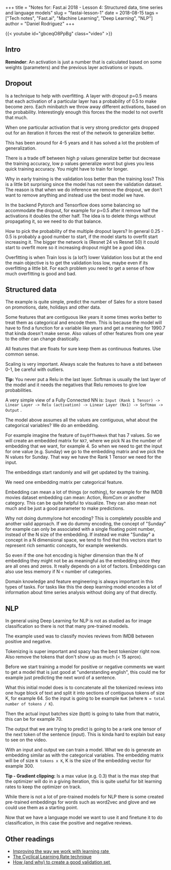 +++
title = "Notes for: Fast.ai 2018 - Lesson 4: Structured data, time series and language models"
slug = "fastai-lesson-1"
date = 2018-08-15
tags = ["Tech notes", "Fast.ai", "Machine Learning", "Deep Learning", "NLP"]
author = "Daniel Rodriguez"
+++

{{< youtube id="gbceqO8PpBg" class="video" >}}

## Intro

**Reminder**: An activation is just a number that is calculated based on some weights (parameters) and the previous layer activations or inputs.

## Dropout

Is a technique to help with overfitting. A layer with dropout p=0.5 means that each activation of a particular layer has a probability of 0.5 to make become zero. Each minibatch we throw away different activations, based on the probability. Interestingly enough this forces the the model to not overfit that much.

When one particular activation that is very strong predictor gets dropped out for an iteration it forces the rest of the network to generalize better.

This has been around for 4-5 years and it has solved a lot the problem of generalization.

There is a trade off between high p values generalize better but decrease the training accuracy, low p values generalize worst but gives you less quick training accuracy. You might have to train for longer.

Why in early training is the validation loss better than the training loss? This is a little bit surprising since the model has not seen the validation dataset. The reason is that when we do inference we remove the dropout, we don't want to remove anything and instead use the best model we have.

In the backend Pytorch and Tensorflow does some balancing so accommodate the dropout, for example for p=0.5 after it remove half the activations it doubles the other half. The idea is to delete things without propagating it, so we need to do that balance.

How to pick the probability of the multiple dropout layers? In general 0.25 - 0.5 is probably a good number to start, if the model starts to overfit start increasing it. The bigger the network is (Resnet 24 vs Resnet 50) it could start to overfit more so it increasing dropout might be a good idea. 

Overfitting is when Train loss is (a lot?) lower Validation loss but at the end the main objective is to get the validation loss low, maybe even if its overfitting a little bit. For each problem you need to get a sense of how much overfitting is good and bad.

## Structured data

The example is quite simple, predict the number of Sales for a store based on promotions, date, holidays and other data.

Some features that are contiguous like years it some times works better to treat them as categorical and encode them. This is because the model will have to find a function for a variable like years and get a meaning for 1990.7 that kinda doesn't make sense. Also values of other features from one year to the  other can change drastically.

All features that are floats for sure keep them as continuous features. Use common sense.

Scaling is very important. Always scale the features to have a std between 0-1, be careful with outliers.

**Tip:** You never put a Relu in the last layer. Softmax is usually the last layer of the model and it needs the negatives that Relu removes to give low probabilities.

A very simple view of a Fully Connected NN is: `Input (Rank 1 Tensor) -> Linear Layer -> Relu (activation) -> Linear Layer (Nx1) -> Softmax -> Output` .

The model above assumes all the values are contiguous, what about the categorical variables? We do an embedding.

For example imagine the feature of `DayOfTheWeek` that has 7 values. So we will create an embedded matrix for `NX7`, where we pick N as the number of embedding that we want, for example 4. So when we need to get the input for one value (e.g. Sunday) we go to the embedding matrix and we pick the N values for Sunday. That way we have the Rank 1 Tensor we need for the input.

The embeddings start randomly and will get updated by the training.

We need one embedding matrix per categorical feature.

Embedding can mean a lot of things (or nothing), for example for the IMDB movies dataset embedding can mean: Action, RomCom or another category. This can be quite helpful to visualize. They can also mean not much and be just a good parameter to make predictions.

Why not doing dummy/one hot encoding? This is completely possible and another valid approach. If we do dummy encoding, the concept of "Sunday" for example can only be associated with a single floating point number, instead of the N size of the embedding. If instead we make "Sunday" a concept in a N dimensional space, we tend to find that this vectors start to represent rich semantic concepts, for example weekends.

So even if the one hot encoding is higher dimension than the N of embedding they might not be as meaningful as the embedding since they are all ones and zeros. It really depends on a lot of factors. Embeddings can also use less memory if N \< number of categories.

Domain knowledge and feature engineering is always important in this types of tasks. For tasks like this the deep learning model encodes a lot of information about time series analysis without doing any of that directly.

## NLP

In general using Deep Learning for NLP is not as studied as for image classification so there is not that many pre-trained models.

The example used was to classify movies reviews from IMDB between positive and negative.

Tokenizing is super important and spacy has the best tokenizer right now. Also remove the tokens that don't show up as much (\< 15 aprox).

Before we start training a model for positive or negative comments we want to get a model that is just good at "understanding english", this could me for example just predicting the next word of a sentence.

What this initial model does is to concatenate all the tokenized reviews into one huge block of text and split it into sections of contiguous tokens of size K, for example 64. So the input is going to be  example `NxK` (where `N = total number of tokens / K`).

Then the actual input batches size (bptt) is going to take from that matrix, this can be for example 70. 

The output that we are trying to predict is going to be a rank one tensor of the next token of the sentence (input). This is kinda hard to explain but easy to see on the video.

With an input and output we can train a model. What we do is generate an embedding similar as with the categorical variables. The embedding matrix will be of size `N tokens x K`, K is the size of the embedding vector for example 300.

**Tip - Gradient clipping:** Is a max value (e.g. 0.3) that is the max step that the optimizer will do in a giving iteration, this is quite useful for bit learning rates to keep the optimizer on track.

While there is not a lot of pre-trained models for NLP there is some created pre-trained embeddings for words such as word2vec and glove and we could use them as a starting point.

Now that we have a language model we want to use it and finetune it to do classification, in this case the positive and negative reviews.

## Other readings

- [Improving the way we work with learning rate ](https://techburst.io/improving-the-way-we-work-with-learning-rate-5e99554f163b)
- [The Cyclical Learning Rate technique](http://teleported.in/posts/cyclic-learning-rate/)
- [How (and why) to create a good validation set ](http://www.fast.ai/2017/11/13/validation-sets/)

